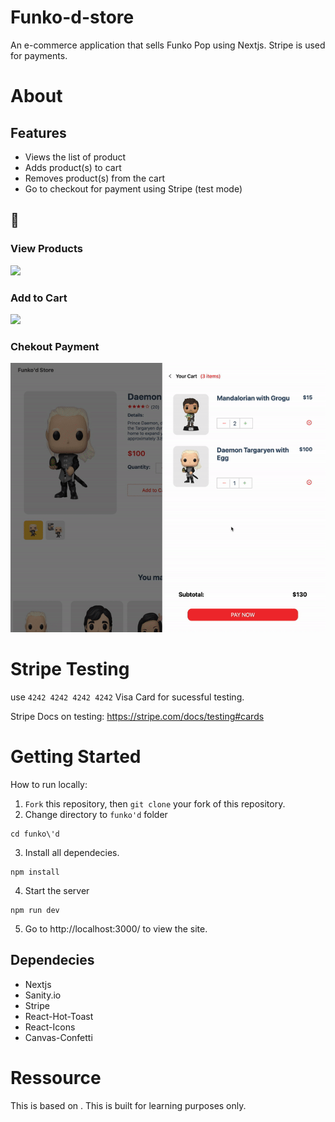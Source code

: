 # Funko-d-store
An e-commerce application that sells Funko Pop using Nextjs. Stripe is used for payments. 

# About

## Features 
- Views the list of product 
- Adds product(s) to cart
- Removes product(s) from the cart 
- Go to checkout for payment using Stripe (test mode)

## 🎥
### View Products
![](/funko'd/public/funko_1.gif)
### Add to Cart 
![](/funko'd/public/funko_2.gif)
### Chekout Payment 
![](/funko'd/public/funko_3.gif)

# Stripe Testing
 use ``4242 4242 4242 4242`` Visa Card for sucessful testing. 

Stripe Docs on testing: https://stripe.com/docs/testing#cards

# Getting Started 
How to run locally: 

1. `Fork` this repository, then `git clone` your fork of this repository.
2. Change directory to `funko'd` folder
```
cd funko\'d
```
3. Install all dependecies. 
```
npm install
```
4. Start the server 
```
npm run dev
```
5. Go to http://localhost:3000/ to view the site. 

## Dependecies
- Nextjs 
- Sanity.io 
- Stripe 
- React-Hot-Toast
- React-Icons
- Canvas-Confetti

# Ressource 
This is based on . This is built for learning purposes only. 